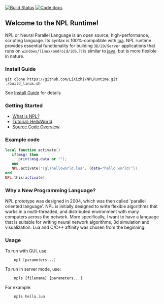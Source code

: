 [![Build Status](https://travis-ci.org/LiXizhi/NPLRuntime.svg?branch=master)](https://travis-ci.org/LiXizhi/NPLRuntime)
[![Code docs](https://codedocs.xyz/LiXizhi/NPLRuntime.svg)](https://codedocs.xyz/LiXizhi/NPLRuntime)


Welcome to the NPL Runtime!
-------------------------
NPL or Neural Parallel Language is an open source, high-performance, scripting language. Its syntax is 100%-compatible with [lua](http://www.lua.org). NPL runtime provides essential functionality for building `3D/2D/Server` applications that runs on `windows/linux/android/iOS`. It is similar to [java](www.java.com), but is more flexible in nature.

### Install Guide
```
git clone https://github.com/LiXizhi/NPLRuntime.git
./build_linux.sh
```
See [Install Guide](https://github.com/LiXizhi/NPLRuntime/wiki/InstallGuide) for details

### Getting Started
* [What is NPL?](https://github.com/LiXizhi/NPLRuntime/wiki/WhatIsNPL)
* [Tutorial: HelloWorld](https://github.com/LiXizhi/NPLRuntime/wiki/TutorialHelloWorld)
* [Source Code Overview](https://github.com/LiXizhi/NPLRuntime/wiki/SourceCodeOverview)

### Example code
```lua
local function activate()
   if(msg) then
      print(msg.data or "");
   end
   NPL.activate("(gl)helloworld.lua", {data="hello world!"})
end
NPL.this(activate); 
```

### Why a New Programming Language?
NPL prototype was designed in 2004, which was then called 'parallel oriented language'. NPL is initially designed to write flexible algorithms that works in a multi-threaded, and distributed environment with many computers across the network. More specifically, I want to have a language that is suitable for writing neural network algorithms, 3d simulation and visualization. Lua and C/C++ affinity was chosen from the beginning. 

 
### Usage
To run with GUI, use:
``` 
    npl [parameters...]
```    
To run in server mode, use:
```	
	npls [filename] [parameters...]
```    
For example:
```	
	npls hello.lua
```    
